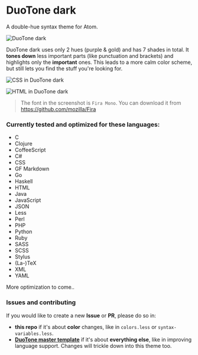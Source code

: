# DuoTone dark

A double-hue syntax theme for Atom.

<img alt="DuoTone dark" sizes="272px"
  src="https://cloud.githubusercontent.com/assets/378023/6996305/4d567190-dbbb-11e4-8ae8-4be016a85c68.png"
  srcset="https://cloud.githubusercontent.com/assets/378023/6995981/3d455d76-dba6-11e4-9740-23202591201b.png 544w">

DuoTone dark uses only 2 hues (purple & gold) and has 7 shades in total. It __tones down__ less important parts (like punctuation and brackets) and highlights only the __important__ ones. This leads to a more calm color scheme, but still lets you find the stuff you're looking for.

<img alt="CSS in DuoTone dark" sizes="780px"
  src="https://cloud.githubusercontent.com/assets/378023/6996868/871b6440-dbdd-11e4-834e-b28363026d0c.png"
  srcset="https://cloud.githubusercontent.com/assets/378023/6996081/4dc96804-dbab-11e4-95f9-cc06a67452cb.png 1560w">

<img alt="HTML in DuoTone dark" sizes="780px"
  src="https://cloud.githubusercontent.com/assets/378023/6996874/aee76b40-dbdd-11e4-95e1-a40258a50c26.png"
  srcset="https://cloud.githubusercontent.com/assets/378023/6996875/b2160e02-dbdd-11e4-913e-7dc006437d94.png 1560w">

> The font in the screenshot is `Fira Mono`. You can download it from https://github.com/mozilla/Fira


### Currently tested and optimized for these languages:

- C
- Clojure
- CoffeeScript
- C#
- CSS
- GF Markdown
- Go
- Haskell
- HTML
- Java
- JavaScript
- JSON
- Less
- Perl
- PHP
- Python
- Ruby
- SASS
- SCSS
- Stylus
- (La-)TeX
- XML
- YAML

More optimization to come..

### Issues and contributing

If you would like to create a new __Issue__ or __PR__, please do so in:

- __this repo__ if it's about __color__ changes, like in `colors.less` or `syntax-variables.less`.
- __[DuoTone master template](https://github.com/simurai/duotone-syntax)__ if it's about __everything else__, like in improving language support. Changes will trickle down into this theme too.
